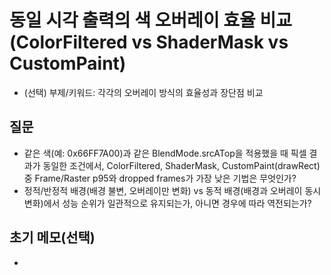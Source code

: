 # 동일 시각 출력의 색 오버레이 효율 비교 (ColorFiltered vs ShaderMask vs CustomPaint)
- (선택) 부제/키워드: 각각의 오버레이 방식의 효율성과 장단점 비교

## 질문
- 같은 색(예: 0x66FF7A00)과 같은 BlendMode.srcATop을 적용했을 때 픽셀 결과가 동일한 조건에서, ColorFiltered, ShaderMask, CustomPaint(drawRect) 중 Frame/Raster p95와 dropped frames가 가장 낮은 기법은 무엇인가?
- 정적/반정적 배경(배경 불변, 오버레이만 변화) vs 동적 배경(배경과 오버레이 동시 변화)에서 성능 순위가 일관적으로 유지되는가, 아니면 경우에 따라 역전되는가?

## 초기 메모(선택)
- 
